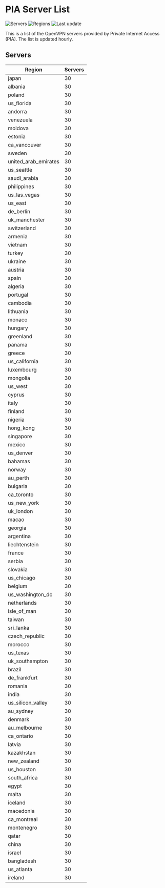 # PIA Server List

![Servers](https://img.shields.io/badge/servers-2,910-blue) ![Regions](https://img.shields.io/badge/regions-97-blue) ![Last update](https://img.shields.io/badge/last_updated-Sat_Apr_27_10:00:35_GMT_2024-blue)

This is a list of the OpenVPN servers provided by Private Internet Access (PIA). The list is updated hourly.

## Servers
| Region               | Servers |
|----------------------|---------|
| japan | 30 |
| albania | 30 |
| poland | 30 |
| us_florida | 30 |
| andorra | 30 |
| venezuela | 30 |
| moldova | 30 |
| estonia | 30 |
| ca_vancouver | 30 |
| sweden | 30 |
| united_arab_emirates | 30 |
| us_seattle | 30 |
| saudi_arabia | 30 |
| philippines | 30 |
| us_las_vegas | 30 |
| us_east | 30 |
| de_berlin | 30 |
| uk_manchester | 30 |
| switzerland | 30 |
| armenia | 30 |
| vietnam | 30 |
| turkey | 30 |
| ukraine | 30 |
| austria | 30 |
| spain | 30 |
| algeria | 30 |
| portugal | 30 |
| cambodia | 30 |
| lithuania | 30 |
| monaco | 30 |
| hungary | 30 |
| greenland | 30 |
| panama | 30 |
| greece | 30 |
| us_california | 30 |
| luxembourg | 30 |
| mongolia | 30 |
| us_west | 30 |
| cyprus | 30 |
| italy | 30 |
| finland | 30 |
| nigeria | 30 |
| hong_kong | 30 |
| singapore | 30 |
| mexico | 30 |
| us_denver | 30 |
| bahamas | 30 |
| norway | 30 |
| au_perth | 30 |
| bulgaria | 30 |
| ca_toronto | 30 |
| us_new_york | 30 |
| uk_london | 30 |
| macao | 30 |
| georgia | 30 |
| argentina | 30 |
| liechtenstein | 30 |
| france | 30 |
| serbia | 30 |
| slovakia | 30 |
| us_chicago | 30 |
| belgium | 30 |
| us_washington_dc | 30 |
| netherlands | 30 |
| isle_of_man | 30 |
| taiwan | 30 |
| sri_lanka | 30 |
| czech_republic | 30 |
| morocco | 30 |
| us_texas | 30 |
| uk_southampton | 30 |
| brazil | 30 |
| de_frankfurt | 30 |
| romania | 30 |
| india | 30 |
| us_silicon_valley | 30 |
| au_sydney | 30 |
| denmark | 30 |
| au_melbourne | 30 |
| ca_ontario | 30 |
| latvia | 30 |
| kazakhstan | 30 |
| new_zealand | 30 |
| us_houston | 30 |
| south_africa | 30 |
| egypt | 30 |
| malta | 30 |
| iceland | 30 |
| macedonia | 30 |
| ca_montreal | 30 |
| montenegro | 30 |
| qatar | 30 |
| china | 30 |
| israel | 30 |
| bangladesh | 30 |
| us_atlanta | 30 |
| ireland | 30 |
